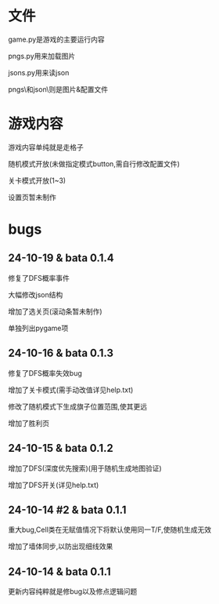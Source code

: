 # 文件
game.py是游戏的主要运行内容

pngs.py用来加载图片

jsons.py用来读json

pngs\和json\则是图片&配置文件

# 游戏内容
游戏内容单纯就是走格子

随机模式开放(未做指定模式button,需自行修改配置文件)

关卡模式开放(1~3)

设置页暂未制作

# bugs
## 24-10-19 & bata 0.1.4
修复了DFS概率事件

大幅修改json结构

增加了选关页(滚动条暂未制作)

单独列出pygame项

## 24-10-16 & bata 0.1.3
修复了DFS概率失效bug

增加了关卡模式(需手动改值详见help.txt)

修改了随机模式下生成旗子位置范围,使其更远

增加了胜利页

## 24-10-15 & bata 0.1.2
增加了DFS(深度优先搜索)(用于随机生成地图验证)

增加了DFS开关(详见help.txt)

## 24-10-14 #2 & bata 0.1.1
重大bug,Cell类在无赋值情况下将默认使用同一T/F,使随机生成无效

增加了墙体同步,以防出现细线效果

## 24-10-14 & bata 0.1.1
更新内容纯粹就是修bug以及修点逻辑问题

